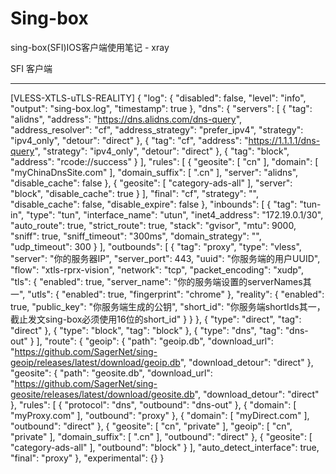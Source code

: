 # Sing-box
sing-box(SFI)IOS客户端使用笔记 - xray

SFI 客户端
***
[VLESS-XTLS-uTLS-REALITY]
{
  "log": {
    "disabled": false,
    "level": "info",
    "output": "sing-box.log",
    "timestamp": true
  },
  "dns": {
    "servers": [
      {
        "tag": "alidns",
        "address": "https://dns.alidns.com/dns-query",
        "address_resolver": "cf",
        "address_strategy": "prefer_ipv4",
        "strategy": "ipv4_only",
        "detour": "direct"
      },
      {
        "tag": "cf",
        "address": "https://1.1.1.1/dns-query",
        "strategy": "ipv4_only",
        "detour": "direct"
      },
      {
        "tag": "block",
        "address": "rcode://success"
      }
    ],
    "rules": [
      {
        "geosite": [
          "cn"
        ],
        "domain": [
          "myChinaDnsSite.com"
        ],
        "domain_suffix": [
          ".cn"
        ],
        "server": "alidns",
        "disable_cache": false
      },
      {
        "geosite": [
          "category-ads-all"
        ],
        "server": "block",
        "disable_cache": true
      }
    ],
    "final": "cf",
    "strategy": "",
    "disable_cache": false,
    "disable_expire": false
  },
  "inbounds": [
    {
      "tag": "tun-in",
      "type": "tun",
      "interface_name": "utun",
      "inet4_address": "172.19.0.1/30",
      "auto_route": true,
      "strict_route": true,
      "stack": "gvisor",
      "mtu": 9000,
      "sniff": true,
      "sniff_timeout": "300ms",
      "domain_strategy": "",
      "udp_timeout": 300
    }
  ],
  "outbounds": [
    {
      "tag": "proxy",
      "type": "vless",
      "server": "你的服务器IP",
      "server_port": 443,
      "uuid": "你服务端的用户UUID",
      "flow": "xtls-rprx-vision",
      "network": "tcp",
      "packet_encoding": "xudp",
      "tls": {
        "enabled": true,
        "server_name": "你的服务端设置的serverNames其一",
        "utls": {
          "enabled": true,
          "fingerprint": "chrome"
        },
        "reality": {
          "enabled": true,
          "public_key": "你服务端生成的公钥",
          "short_id": "你服务端shortIds其一，截止发文sing-box必须使用16位的short_id"
        }
      }
    },
    {
      "type": "direct",
      "tag": "direct"
    },
    {
      "type": "block",
      "tag": "block"
    },
    {
      "type": "dns",
      "tag": "dns-out"
    }
  ],
  "route": {
    "geoip": {
      "path": "geoip.db",
      "download_url": "https://github.com/SagerNet/sing-geoip/releases/latest/download/geoip.db",
      "download_detour": "direct"
    },
    "geosite": {
      "path": "geosite.db",
      "download_url": "https://github.com/SagerNet/sing-geosite/releases/latest/download/geosite.db",
      "download_detour": "direct"
    },
    "rules": [
      {
        "protocol": "dns",
        "outbound": "dns-out"
      },
      {
        "domain": [
          "myProxy.com"
        ],
        "outbound": "proxy"
      },
      {
        "domain": [
          "myDirect.com"
        ],
        "outbound": "direct"
      },
      {
        "geosite": [
          "cn",
          "private"
        ],
        "geoip": [
          "cn",
          "private"
        ],
        "domain_suffix": [
          ".cn"
        ],
        "outbound": "direct"
      },
      {
        "geosite": [
          "category-ads-all"
        ],
        "outbound": "block"
      }
    ],
    "auto_detect_interface": true,
    "final": "proxy"
  },
  "experimental": {}
}
